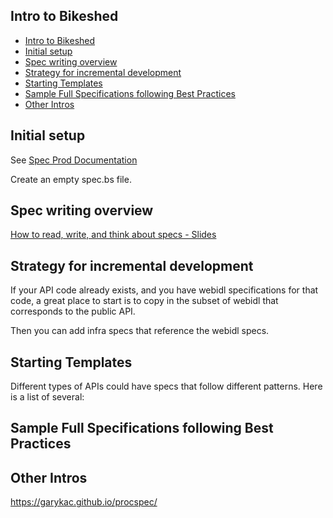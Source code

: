 Intro to Bikeshed
-----------------

- [Intro to Bikeshed](#intro-to-bikeshed)
- [Initial setup](#initial-setup)
- [Spec writing overview](#spec-writing-overview)
- [Strategy for incremental development](#strategy-for-incremental-development)
- [Starting Templates](#starting-templates)
- [Sample Full Specifications following Best Practices](#sample-full-specifications-following-best-practices)
- [Other Intros](#other-intros)

## Initial setup

See [Spec Prod Documentation](https://w3c.github.io/spec-prod/)

Create an empty spec.bs file.

## Spec writing overview

[How to read, write, and think about specs - Slides](http://go/how-to-specs#slide=id.p)


## Strategy for incremental development

If your API code already exists, and you have webidl specifications for that code, a great place to start is to copy in the
subset of webidl that corresponds to the public API.

Then you can add infra specs that reference the webidl specs.

## Starting Templates

Different types of APIs could have specs that follow different patterns.  Here is a list of several:


## Sample Full Specifications following Best Practices


## Other Intros

https://garykac.github.io/procspec/

